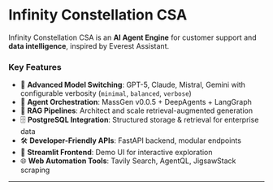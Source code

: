 # Infinity Constellation CSA

Infinity Constellation CSA is an **AI Agent Engine** for customer support and **data intelligence**, inspired by Everest Assistant.

### Key Features
- 🚀 **Advanced Model Switching**: GPT-5, Claude, Mistral, Gemini with configurable verbosity (`minimal`, `balanced`, `verbose`)
- 🤖 **Agent Orchestration**: MassGen v0.0.5 + DeepAgents + LangGraph
- 🧠 **RAG Pipelines**: Architect and scale retrieval-augmented generation
- 🗄️ **PostgreSQL Integration**: Structured storage & retrieval for enterprise data
- 🛠️ **Developer-Friendly APIs**: FastAPI backend, modular endpoints
- 🎨 **Streamlit Frontend**: Demo UI for interactive exploration
- 🌐 **Web Automation Tools**: Tavily Search, AgentQL, JigsawStack scraping

---
